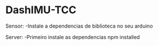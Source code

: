 # DashIMU-TCC
Sensor:
-Instale a dependencias de biblioteca no seu arduino

Server:
-Primeiro instale as dependencias
    npm installed

